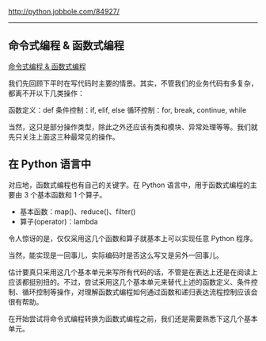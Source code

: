 http://python.jobbole.com/84927/

---

## 命令式编程 & 函数式编程

[命令式编程 & 函数式编程](/FunctionTypeProgram/Declarative-imperative)

我们先回顾下平时在写代码时主要的情景。其实，不管我们的业务代码有多复杂，都离不开以下几类操作：

函数定义：def
条件控制：if, elif, else
循环控制：for, break, continue, while

当然，这只是部分操作类型，除此之外还应该有类和模块、异常处理等等。我们就先只关注上面这三种最常见的操作。

## 在 Python 语言中

对应地，函数式编程也有自己的关键字。在 Python 语言中，用于函数式编程的主要由 3 个基本函数和 1 个算子。

- 基本函数：map()、reduce()、filter()
- 算子(operator)：lambda

令人惊讶的是，仅仅采用这几个函数和算子就基本上可以实现任意 Python 程序。

当然，能实现是一回事儿，实际编码时是否这么写又是另外一回事儿。

估计要真只采用这几个基本单元来写所有代码的话，不管是在表达上还是在阅读上应该都挺别扭的。不过，尝试采用这几个基本单元来替代上述的函数定义、条件控制、循环控制等操作，对理解函数式编程如何通过函数和递归表达流程控制应该会很有帮助。

在开始尝试将命令式编程转换为函数式编程之前，我们还是需要熟悉下这几个基本单元。
